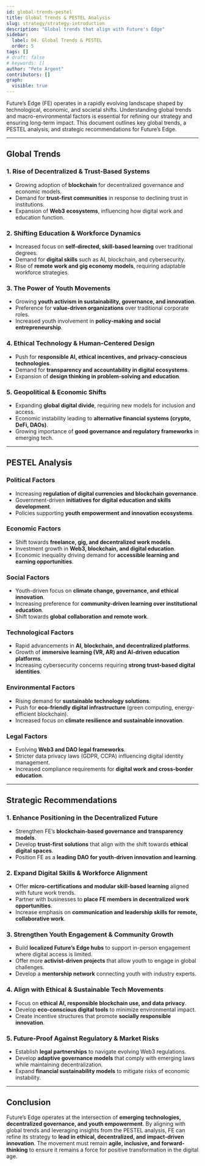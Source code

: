 ```yaml
---
id: global-trends-pestel
title: Global Trends & PESTEL Analysis
slug: strategy/strategy-introduction
description: "Global trends that align with Future's Edge"
sidebar:
  label: 04. Global Trends & PESTEL
  order: 5
tags: []
# draft: false
# keywords: []
author: "Pete Argent"
contributors: []
graph:
  visible: true
---
```


Future’s Edge (FE) operates in a rapidly evolving landscape shaped by technological, economic, and societal shifts. Understanding global trends and macro-environmental factors is essential for refining our strategy and ensuring long-term impact. This document outlines key global trends, a PESTEL analysis, and strategic recommendations for Future’s Edge.

---

## Global Trends

### 1. Rise of Decentralized & Trust-Based Systems

- Growing adoption of **blockchain** for decentralized governance and economic models.
- Demand for **trust-first communities** in response to declining trust in institutions.
- Expansion of **Web3 ecosystems**, influencing how digital work and education function.

### 2. Shifting Education & Workforce Dynamics

- Increased focus on **self-directed, skill-based learning** over traditional degrees.
- Demand for **digital skills** such as AI, blockchain, and cybersecurity.
- Rise of **remote work and gig economy models**, requiring adaptable workforce strategies.

### 3. The Power of Youth Movements

- Growing **youth activism in sustainability, governance, and innovation**.
- Preference for **value-driven organizations** over traditional corporate roles.
- Increased youth involvement in **policy-making and social entrepreneurship**.

### 4. Ethical Technology & Human-Centered Design

- Push for **responsible AI, ethical incentives, and privacy-conscious technologies**.
- Demand for **transparency and accountability in digital ecosystems**.
- Expansion of **design thinking in problem-solving and education**.

### 5. Geopolitical & Economic Shifts

- Expanding **global digital divide**, requiring new models for inclusion and access.
- Economic instability leading to **alternative financial systems (crypto, DeFi, DAOs)**.
- Growing importance of **good governance and regulatory frameworks** in emerging tech.

---

## PESTEL Analysis

### Political Factors

- Increasing **regulation of digital currencies and blockchain governance**.
- Government-driven **initiatives for digital education and skills development**.
- Policies supporting **youth empowerment and innovation ecosystems**.

### Economic Factors

- Shift towards **freelance, gig, and decentralized work models**.
- Investment growth in **Web3, blockchain, and digital education**.
- Economic inequality driving demand for **accessible learning and earning opportunities**.

### Social Factors

- Youth-driven focus on **climate change, governance, and ethical innovation**.
- Increasing preference for **community-driven learning over institutional education**.
- Shift towards **global collaboration and remote work**.

### Technological Factors

- Rapid advancements in **AI, blockchain, and decentralized platforms**.
- Growth of **immersive learning (VR, AR) and AI-driven education platforms**.
- Increasing cybersecurity concerns requiring **strong trust-based digital identities**.

### Environmental Factors

- Rising demand for **sustainable technology solutions**.
- Push for **eco-friendly digital infrastructure** (green computing, energy-efficient blockchain).
- Increased focus on **climate resilience and sustainable innovation**.

### Legal Factors

- Evolving **Web3 and DAO legal frameworks**.
- Stricter data privacy laws (GDPR, CCPA) influencing digital identity management.
- Increased compliance requirements for **digital work and cross-border education**.

---

## Strategic Recommendations

### 1. Enhance Positioning in the Decentralized Future

- Strengthen FE’s **blockchain-based governance and transparency models**.
- Develop **trust-first solutions** that align with the shift towards **ethical digital spaces**.
- Position FE as a **leading DAO for youth-driven innovation and learning**.

### 2. Expand Digital Skills & Workforce Alignment

- Offer **micro-certifications and modular skill-based learning** aligned with future work trends.
- Partner with businesses to **place FE members in decentralized work opportunities**.
- Increase emphasis on **communication and leadership skills for remote, collaborative work**.

### 3. Strengthen Youth Engagement & Community Growth

- Build **localized Future’s Edge hubs** to support in-person engagement where digital access is limited.
- Offer more **activist-driven projects** that allow youth to engage in global challenges.
- Develop a **mentorship network** connecting youth with industry experts.

### 4. Align with Ethical & Sustainable Tech Movements

- Focus on **ethical AI, responsible blockchain use, and data privacy**.
- Develop **eco-conscious digital tools** to minimize environmental impact.
- Create incentive structures that promote **socially responsible innovation**.

### 5. Future-Proof Against Regulatory & Market Risks

- Establish **legal partnerships** to navigate evolving Web3 regulations.
- Develop **adaptive governance models** that comply with emerging laws while maintaining decentralization.
- Expand **financial sustainability models** to mitigate risks of economic instability.

---

## Conclusion

Future’s Edge operates at the intersection of **emerging technologies, decentralized governance, and youth empowerment**. By aligning with global trends and leveraging insights from the PESTEL analysis, FE can refine its strategy to **lead in ethical, decentralized, and impact-driven innovation**. The movement must remain **agile, inclusive, and forward-thinking** to ensure it remains a force for positive transformation in the digital age.
